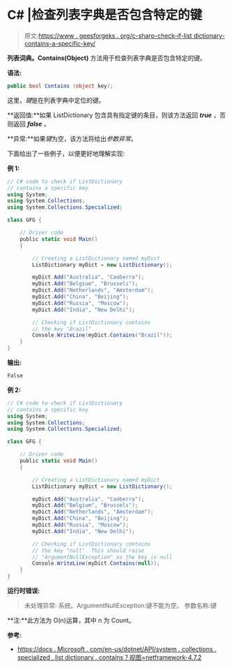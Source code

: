 # C# |检查列表字典是否包含特定的键

> 原文:[https://www . geesforgeks . org/c-sharp-check-if-list dictionary-contains-a-specific-key/](https://www.geeksforgeeks.org/c-sharp-check-if-listdictionary-contains-a-specific-key/)

**列表词典。Contains(Object)** 方法用于检查列表字典是否包含特定的键。

**语法:**

```cs
public bool Contains (object key);

```

这里，*键*是在列表字典中定位的键。

**返回值:**如果 ListDictionary 包含具有指定键的条目，则该方法返回 ***true*** ，否则返回 ***false*** 。

**异常:**如果*键*为空，该方法将给出*参数异常*。

下面给出了一些例子，以便更好地理解实现:

**例 1:**

```cs
// C# code to check if ListDictionary
// contains a specific key
using System;
using System.Collections;
using System.Collections.Specialized;

class GFG {

    // Driver code
    public static void Main()
    {

        // Creating a ListDictionary named myDict
        ListDictionary myDict = new ListDictionary();

        myDict.Add("Australia", "Canberra");
        myDict.Add("Belgium", "Brussels");
        myDict.Add("Netherlands", "Amsterdam");
        myDict.Add("China", "Beijing");
        myDict.Add("Russia", "Moscow");
        myDict.Add("India", "New Delhi");

        // Checking if ListDictionary contains
        // the key "Brazil"
        Console.WriteLine(myDict.Contains("Brazil"));
    }
}
```

**输出:**

```cs
False

```

**例 2:**

```cs
// C# code to check if ListDictionary
// contains a specific key
using System;
using System.Collections;
using System.Collections.Specialized;

class GFG {

    // Driver code
    public static void Main()
    {

        // Creating a ListDictionary named myDict
        ListDictionary myDict = new ListDictionary();

        myDict.Add("Australia", "Canberra");
        myDict.Add("Belgium", "Brussels");
        myDict.Add("Netherlands", "Amsterdam");
        myDict.Add("China", "Beijing");
        myDict.Add("Russia", "Moscow");
        myDict.Add("India", "New Delhi");

        // Checking if ListDictionary contains
        // the key "null". This should raise
        // "ArgumentNullException" as the key is null
        Console.WriteLine(myDict.Contains(null));
    }
}
```

**运行时错误:**

> 未处理异常:
> 系统。ArgumentNullException:键不能为空。
> 参数名称:键

**注:**此方法为 O(n)运算，其中 n 为 Count。

**参考:**

*   [https://docs . Microsoft . com/en-us/dotnet/API/system . collections . specialized . list dictionary . contains？视图=netframework-4.7.2](https://docs.microsoft.com/en-us/dotnet/api/system.collections.specialized.listdictionary.contains?view=netframework-4.7.2)